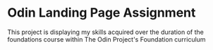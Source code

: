 # Odin Landing Page Assignment
This project is displaying my skills acquired over the duration of the foundations course within The Odin Project's Foundation curriculum
